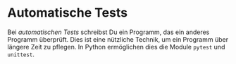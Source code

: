 # Automatische Tests

Bei *automatischen Tests* schreibst Du ein Programm, das ein anderes Programm überprüft. Dies ist eine nützliche Technik, um ein Programm über längere Zeit zu pflegen. In Python ermöglichen dies die Module `pytest` und `unittest`.
